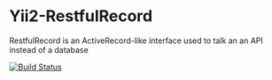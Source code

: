 # Yii2-RestfulRecord

RestfulRecord is an ActiveRecord-like interface used to talk an an API instead of a database

[![Build Status](https://travis-ci.org/marksost/yii2-restfulrecord.svg?branch=master)](https://travis-ci.org/marksost/yii2-restfulrecord)
